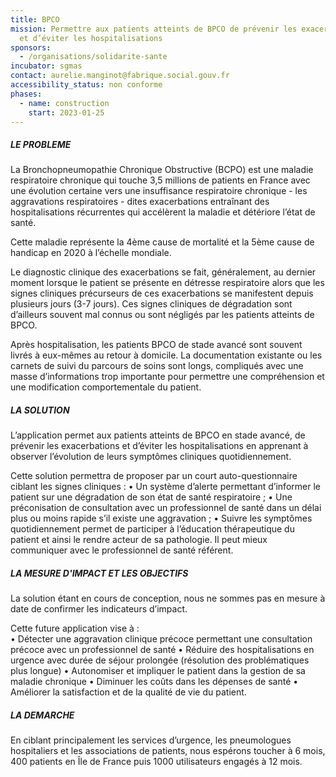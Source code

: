 ```yaml
---
title: BPCO
mission: Permettre aux patients atteints de BPCO de prévenir les exacerbations
  et d’éviter les hospitalisations
sponsors:
  - /organisations/solidarite-sante
incubator: sgmas
contact: aurelie.manginot@fabrique.social.gouv.fr
accessibility_status: non conforme
phases:
  - name: construction
    start: 2023-01-25
---
```

##### LE PROBLEME

La Bronchopneumopathie Chronique Obstructive (BCPO) est une maladie respiratoire chronique qui touche 3,5 millions de patients en France avec une évolution certaine vers une insuffisance respiratoire chronique - les aggravations respiratoires - dites exacerbations entraînant des hospitalisations récurrentes qui accélèrent la maladie et détériore l’état de santé.

Cette maladie représente la 4ème cause de mortalité et la 5ème cause de handicap en 2020 à l’échelle mondiale.

Le diagnostic clinique des exacerbations se fait, généralement, au dernier moment lorsque le patient se présente en détresse respiratoire alors que les signes cliniques précurseurs de ces exacerbations se manifestent depuis plusieurs jours (3-7 jours). Ces signes cliniques de dégradation sont d’ailleurs souvent mal connus ou sont négligés par les patients atteints de BPCO.

Après hospitalisation, les patients BPCO de stade avancé sont souvent livrés à eux-mêmes au retour à domicile. La documentation existante ou les carnets de suivi du parcours de soins sont longs, compliqués avec une masse d’informations trop importante pour permettre une compréhension et une modification comportementale du patient.

##### LA SOLUTION

L’application permet aux patients atteints de BPCO en stade avancé, de prévenir les exacerbations et d’éviter les hospitalisations en apprenant à observer l’évolution de leurs symptômes cliniques quotidiennement.

Cette solution permettra de proposer par un court auto-questionnaire ciblant les signes cliniques :
•	Un système d’alerte permettant d’informer le patient sur une dégradation de son état de santé respiratoire ;
•	Une préconisation de consultation avec un professionnel de santé   dans un délai plus ou moins rapide s’il existe une aggravation ;
•	Suivre les symptômes quotidiennement permet de participer à l’éducation thérapeutique du patient et ainsi le rendre acteur de sa pathologie. Il peut mieux communiquer avec le professionnel de santé référent.

##### LA MESURE D'IMPACT ET LES OBJECTIFS
La solution étant en cours de conception, nous ne sommes pas en mesure à date de confirmer les indicateurs d’impact. 

Cette future application vise à :  
•	Détecter une aggravation clinique précoce permettant une consultation précoce avec un professionnel de santé 
•	Réduire des hospitalisations en urgence avec durée de séjour prolongée (résolution des problématiques plus longue) 
•	Autonomiser et impliquer le patient dans la gestion de sa maladie chronique 
•	Diminuer les coûts dans les dépenses de santé
•	Améliorer la satisfaction et de la qualité de vie du patient. 

##### LA DEMARCHE

En ciblant principalement les services d’urgence, les pneumologues hospitaliers et les associations de patients, nous espérons toucher à 6 mois, 400 patients en Île de France puis 1000 utilisateurs engagés à 12 mois.

